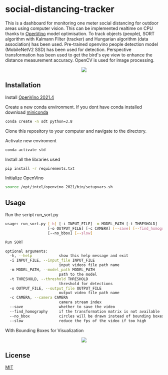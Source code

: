 # social-distancing-tracker

This is a dashboard for monitoring one meter social distancing for outdoor areas using computer vision. This can be implemented realtime on CPU thanks to <a href="https://docs.openvino.ai/latest/index.html" target="_blank">OpenVino</a> model optimisation. To track objects (people), SORT algorithm with Kalmann Filter (tracker) and Hungarian algorithm (data association) has been used. Pre-trained openvino people detection model (MobileNetV2 SSD) has been used for detection. Perspective transformation has been used to get the bird's eye view to enhance the distance measurement accuracy. OpenCV is used for image processing.



<p align="center">
  <img src="https://github.com/rohitviswam/Intel_unnati_Social-Distancing/blob/main/Optimised%20Project/sample_nobbox.gif">
</p>

## Installation

Install <a href="https://docs.openvino.ai/2021.4/get_started.html" target="_blank">OpenVino 2021.4</a>

Create a new conda environment. If you dont have conda installed download [miniconda](https://docs.conda.io/en/latest/miniconda.html)

```bash
conda create -n sdt python=3.8 
```
Clone this repository to your computer and navigate to the directory.

Activate new enviroment
```bash
conda activate std  
```
Install all the libraries used
```bash
pip install -r requirements.txt  
```
Initialize OpenVino
```bash
source /opt/intel/openvino_2021/bin/setupvars.sh  
```

## Usage

Run the script run_sort.py

```bash
usage: run_sort.py [-h] [-i INPUT_FILE] -m MODEL_PATH [-t THRESHOLD]
                   [-o OUTPUT_FILE] [-c CAMERA] [--save] [--find_homography]
                   [--no_bbox] [--slow]

Run SORT

optional arguments:
  -h, --help            show this help message and exit
  -i INPUT_FILE, --input_file INPUT_FILE
                        input videos file path name
  -m MODEL_PATH, --model_path MODEL_PATH
                        path to the model
  -t THRESHOLD, --threshold THRESHOLD
                        threshold for detections
  -o OUTPUT_FILE, --output_file OUTPUT_FILE
                        output video file path name
  -c CAMERA, --camera CAMERA
                        camera stream index
  --save                whether to save the video
  --find_homography     if the transformation matrix is not available
  --no_bbox             circles will be drawn instead of bounding boxes
  --slow                reduce the fps of the video if too high
```
With Bounding Boxes for Visualization

<p align="center">
  <img src="https://github.com/tharakarehan/social-distancing-tracker/blob/main/sample_bbox.gif">
</p>

## License

[MIT](https://choosealicense.com/licenses/mit/)

